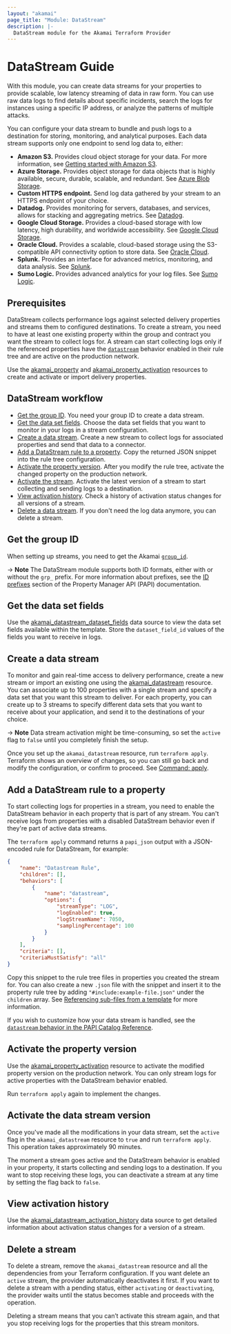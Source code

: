 ```yaml
---
layout: "akamai"
page_title: "Module: DataStream"
description: |-
  DataStream module for the Akamai Terraform Provider
---
```


# DataStream Guide

With this module, you can create data streams for your properties to provide scalable, low latency streaming of data in raw form. You can use raw data logs to find details about specific incidents, search the logs for instances using a specific IP address, or analyze the patterns of multiple attacks.

You can configure your data stream to bundle and push logs to a destination for storing, monitoring, and analytical purposes. Each data stream supports only one endpoint to send log data to, either:
* **Amazon S3.** Provides cloud object storage for your data. For more information, see [Getting started with Amazon S3](https://aws.amazon.com/s3/getting-started/).
* **Azure Storage.** Provides object storage for data objects that is highly available, secure, durable, scalable, and redundant. See [Azure Blob Storage](https://azure.microsoft.com/en-us/services/storage/blobs/).
* **Custom HTTPS endpoint.** Send log data gathered by your stream to an HTTPS endpoint of your choice.
* **Datadog.** Provides monitoring for servers, databases, and services, allows for stacking and aggregating metrics. See [Datadog](https://docs.datadoghq.com/).
* **Google Cloud Storage.** Provides a cloud-based storage with low latency, high durability, and worldwide accessibility. See [Google Cloud Storage](https://cloud.google.com/resource-manager/docs/how-to).
* **Oracle Cloud.** Provides a scalable, cloud-based storage using the S3-compatible API connectivity option to store data. See [Oracle Cloud](https://docs.oracle.com/en-us/iaas/Content/Object/home.htm).
* **Splunk.** Provides an interface for advanced metrics, monitoring, and data analysis. See [Splunk](https://docs.splunk.com/Documentation/Splunk/latest/Data/UsetheHTTPEventCollector#Send_data_to_HTTP_Event_Collector).
* **Sumo Logic.** Provides advanced analytics for your log files. See [Sumo Logic](https://help.sumologic.com/03Send-Data/Sources/02Sources-for-Hosted-Collectors/HTTP-Source).

## Prerequisites

DataStream collects performance logs against selected delivery properties and streams them to configured destinations. To create a stream, you need to have at least one existing property within the group and contract you want the stream to collect logs for. A stream can start collecting logs only if the referenced properties have the [`datastream`](https://developer.akamai.com/api/core_features/property_manager/vlatest.html#datastream) behavior enabled in their rule tree and are active on the production network.

Use the [akamai_property](../resources/property.md) and [akamai_property_activation](../resources/property_activation.md) resources to create and activate or import delivery properties.

## DataStream workflow

* [Get the group ID](#get-the-group-id). You need your group ID to create a data stream.
* [Get the data set fields](#get-the-data-set-fields). Choose the data set fields that you want to monitor in your logs in a stream configuration.
* [Create a data stream](#create-a-data-stream). Create a new stream to collect logs for associated properties and send that data to a connector.
* [Add a DataStream rule to a property](#add-a-datastream-rule-to-a-property). Copy the returned JSON snippet into the rule tree configuration.
* [Activate the property version](#activate-the-property-version). After you modify the rule tree, activate the changed property on the production network.
* [Activate the stream](#activate-the-data-stream-version). Activate the latest version of a stream to start collecting and sending logs to a destination.
* [View activation history](#view-activation-history). Check a history of activation status changes for all versions of a stream.
* [Delete a data stream](#delete-a-data-stream). If you don't need the log data anymore, you can delete a stream.

## Get the group ID

When setting up streams, you need to get the Akamai [`group_id`](../data-sources/group.md).

-> **Note** The DataStream module supports both ID formats, either with or without the `grp_` prefix. For more information about prefixes, see the [ID prefixes](https://developer.akamai.com/api/core_features/property_manager/v1.html#prefixes) section of the Property Manager API (PAPI) documentation.

## Get the data set fields

Use the [akamai_datastream_dataset_fields](../data-sources/datastream_dataset_fields.md) data source to view the data set fields available within the template. Store the `dataset_field_id` values of the fields you want to receive in logs.

## Create a data stream

To monitor and gain real-time access to delivery performance, create a new stream or import an existing one using the [akamai_datastream](../resources/datastream.md) resource. You can associate up to 100 properties with a single stream and specify a data set that you want this stream to deliver. For each property, you can create up to 3 streams to specify different data sets that you want to receive about your application, and send it to the destinations of your choice.

-> **Note** Data stream activation might be time-consuming, so set the `active` flag to `false` until you completely finish the setup.

Once you set up the `akamai_datastream` resource, run `terraform apply`. Terraform shows an overview of changes, so you can still go back and modify the configuration, or confirm to proceed. See [Command: apply](https://www.terraform.io/docs/commands/apply.html).

## Add a DataStream rule to a property

To start collecting logs for properties in a stream, you need to enable the DataStream behavior in each property that is part of any stream. You can't receive logs from properties with a disabled DataStream behavior even if they're part of active data streams.

The `terraform apply` command returns a `papi_json` output with a JSON-encoded rule for DataStream, for example:

```json
{
    "name": "Datastream Rule",
    "children": [],
    "behaviors": [
        {
            "name": "datastream",
            "options": {
                "streamType": "LOG",
                "logEnabled": true,
                "logStreamName": 7050,
                "samplingPercentage": 100
            }
        }
    ],
    "criteria": [],
    "criteriaMustSatisfy": "all"
}
```

Copy this snippet to the rule tree files in properties you created the stream for. You can also create a new `.json` file with the snippet and insert it to the property rule tree by adding `"#include:example-file.json"` under the `children` array. See [Referencing sub-files from a template](../data-sources/property_rules_template.md#referencing-sub-files-from-a-template) for more information.

If you wish to customize how your data stream is handled, see the [`datastream` behavior in the PAPI Catalog Reference](https://developer.akamai.com/api/core_features/property_manager/vlatest.html#datastream).

## Activate the property version

Use the [akamai_property_activation](../resources/property_activation.md) resource to activate the modified property version on the production network. You can only stream logs for active properties with the DataStream behavior enabled.

Run `terraform apply` again to implement the changes.

## Activate the data stream version

Once you've made all the modifications in your data stream, set the `active` flag in the `akamai_datastream` resource to `true` and run `terraform apply`. This operation takes approximately 90 minutes.

The moment a stream goes active and the DataStream behavior is enabled in your property, it starts collecting and sending logs to a destination. If you want to stop receiving these logs, you can deactivate a stream at any time by setting the flag back to `false`.

## View activation history

Use the [akamai_datastream_activation_history](../data-sources/datastream_activation_history.md) data source to get detailed information about activation status changes for a version of a stream.

## Delete a stream

To delete a stream, remove the `akamai_datastream` resource and all the dependencies from your Terraform configuration. If you want delete an `active` stream, the provider automatically deactivates it first. If you want to delete a stream with a pending status, either `activating` or `deactivating`, the provider waits until the status becomes stable and proceeds with the operation.

Deleting a stream means that you can’t activate this stream again, and that you stop receiving logs for the properties that this stream monitors.
